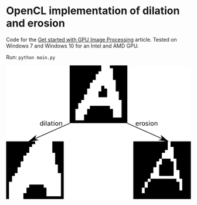 # OpenCL implementation of dilation and erosion

Code for the [Get started with GPU Image Processing](https://medium.com/@harald_scheidl/15e34b787480) article.
Tested on Windows 7 and Windows 10 for an Intel and AMD GPU.

Run: `python main.py`

![illustration](illustration.png)